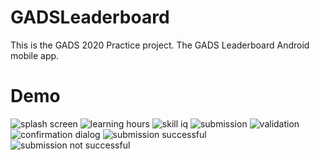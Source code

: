 # GADSLeaderboard

This is the GADS 2020 Practice project.
The GADS Leaderboard Android mobile app.

# Demo

![splash screen](Demo/splash_screenshot.png)
![learning hours](Demo/learning_screenshot.png)
![skill iq](Demo/skill_screenshot.png)
![submission](Demo/submission_screenshot.png)
![validation](Demo/submission_failed_screenshot.png)
![confirmation dialog](Demo/submission_confirmation.png)
![submission successful](Demo/submission_successful_screenshot.png)
![submission not successful](Demo/submission_unsuccessful.png)